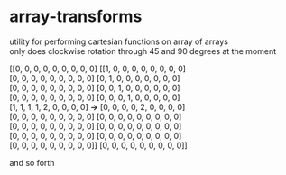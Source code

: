 # array-transforms
utility for performing cartesian functions on array of arrays<br>
only does clockwise rotation through 45 and 90 degrees at the moment

[[0, 0, 0, 0, 0, 0, 0, 0, 0]              [[1, 0, 0, 0, 0, 0, 0, 0, 0]<br>
 [0, 0, 0, 0, 0, 0, 0, 0, 0]               [0, 1, 0, 0, 0, 0, 0, 0, 0]<br>
 [0, 0, 0, 0, 0, 0, 0, 0, 0]               [0, 0, 1, 0, 0, 0, 0, 0, 0]<br>
 [0, 0, 0, 0, 0, 0, 0, 0, 0]               [0, 0, 0, 1, 0, 0, 0, 0, 0]<br>
 [1, 1, 1, 1, 2, 0, 0, 0, 0]      **->**   [0, 0, 0, 0, 2, 0, 0, 0, 0]<br>
 [0, 0, 0, 0, 0, 0, 0, 0, 0]               [0, 0, 0, 0, 0, 0, 0, 0, 0]<br>
 [0, 0, 0, 0, 0, 0, 0, 0, 0]               [0, 0, 0, 0, 0, 0, 0, 0, 0]<br>
 [0, 0, 0, 0, 0, 0, 0, 0, 0]               [0, 0, 0, 0, 0, 0, 0, 0, 0]<br>
 [0, 0, 0, 0, 0, 0, 0, 0, 0]]              [0, 0, 0, 0, 0, 0, 0, 0, 0]]<br>
 
 and so forth
